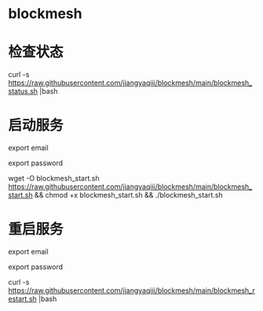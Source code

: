 # blockmesh

# 检查状态
curl -s https://raw.githubusercontent.com/jiangyaqiii/blockmesh/main/blockmesh_status.sh |bash

# 启动服务
export email

export password

wget -O blockmesh_start.sh https://raw.githubusercontent.com/jiangyaqiii/blockmesh/main/blockmesh_start.sh && chmod +x blockmesh_start.sh && ./blockmesh_start.sh

# 重启服务
export email

export password

curl -s https://raw.githubusercontent.com/jiangyaqiii/blockmesh/main/blockmesh_restart.sh |bash
